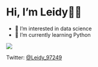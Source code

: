 # Hi, I’m Leidy👩‍🎨
- 👀 I’m interested in data science
- 🌱 I’m currently learning Python 


<div>
  <img src="https://i.pinimg.com/originals/2a/4b/64/2a4b64142ad808bfe4bf8d028cb3abce.gif" />
  </div>
  
  Twitter: [@Leidy_97249](https://twitter.com/Leidy_97249)
<!---
LDaniQ24/LDaniQ24 is a ✨ special ✨ repository because its `README.md` (this file) appears on your GitHub profile.
You can click the Preview link to take a look at your changes.
--->
